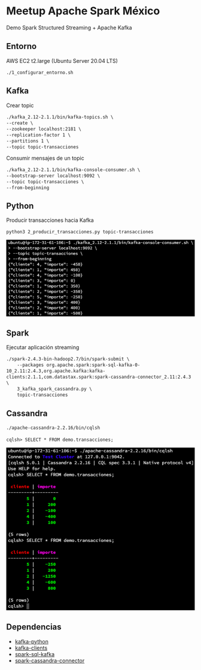 # Meetup Apache Spark México

Demo Spark Structured Streaming + Apache Kafka

## Entorno

AWS EC2 t2.large (Ubuntu Server 20.04 LTS)

```Shell
./1_configurar_entorno.sh 
```

## Kafka

Crear topic

```Shell
./kafka_2.12-2.1.1/bin/kafka-topics.sh \
--create \
--zookeeper localhost:2181 \
--replication-factor 1 \
--partitions 1 \
--topic topic-transacciones
```

Consumir mensajes de un topic

```Shell
./kafka_2.12-2.1.1/bin/kafka-console-consumer.sh \
--bootstrap-server localhost:9092 \
--topic topic-transacciones \
--from-beginning
```

## Python

Producir transacciones hacia Kafka

```Shell
python3 2_producir_transacciones.py topic-transacciones
```

![PythonKafka](images/kafka-consumer.png)

## Spark

Ejecutar aplicación streaming

```Shell
./spark-2.4.3-bin-hadoop2.7/bin/spark-submit \
    --packages org.apache.spark:spark-sql-kafka-0-10_2.11:2.4.3,org.apache.kafka:kafka-clients:2.1.1,com.datastax.spark:spark-cassandra-connector_2.11:2.4.3 \
    3_kafka_spark_cassandra.py \
    topic-transacciones
```

## Cassandra

```Shell
./apache-cassandra-2.2.16/bin/cqlsh

cqlsh> SELECT * FROM demo.transacciones;
```

![Cassandra](images/cassandra.png)

## Dependencias

- [kafka-python](https://kafka-python.readthedocs.io/en/master/)
- [kafka-clients](https://mvnrepository.com/artifact/org.apache.kafka/kafka-clients/2.1.1)
- [spark-sql-kafka](https://mvnrepository.com/artifact/org.apache.spark/spark-sql-kafka-0-10_2.11/2.4.3)
- [spark-cassandra-connector](https://mvnrepository.com/artifact/com.datastax.spark/spark-cassandra-connector_2.11/2.4.1)
